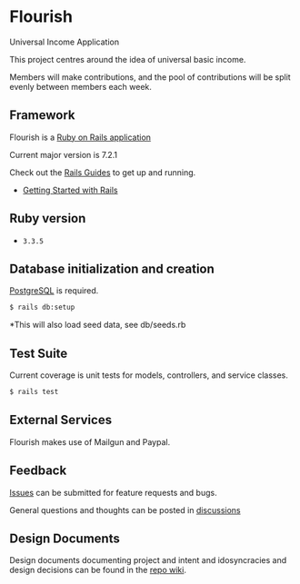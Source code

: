 # Flourish

Universal Income Application

This project centres around the idea of universal basic income.

Members will make contributions, and the pool of contributions will be split evenly between members each week.

## Framework

Flourish is a [Ruby on Rails application](https://rubyonrails.org/)

Current major version is 7.2.1

Check out the [Rails Guides](https://guides.rubyonrails.org/index.html) to get up and running.

- [Getting Started with Rails](https://guides.rubyonrails.org/getting_started.html)

## Ruby version

- `3.3.5`

## Database initialization and creation

[PostgreSQL](https://www.postgresql.org/) is required.

```bash
$ rails db:setup
```

*This will also load seed data, see db/seeds.rb

## Test Suite

Current coverage is unit tests for models, controllers, and service classes.

```bash
$ rails test
```

## External Services

Flourish makes use of Mailgun and Paypal. 

## Feedback

[Issues](https://github.com/cassar/flourish/issues) can be submitted for feature requests and bugs.

General questions and thoughts can be posted in [discussions](https://github.com/cassar/flourish/discussions)

## Design Documents

Design documents documenting project and intent and idosyncracies and design decisions can be found in the [repo wiki](https://github.com/cassar/flourish/wiki).
